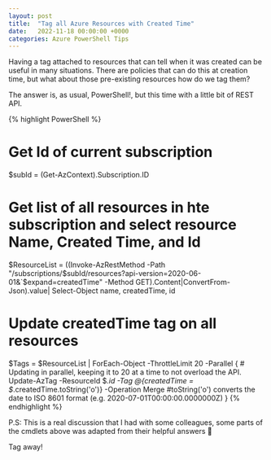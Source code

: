 ```yaml
---
layout: post
title:  "Tag all Azure Resources with Created Time"
date:   2022-11-18 00:00:00 +0000
categories: Azure PowerShell Tips
---
```

Having a tag attached to resources that can tell when it was created can be useful in many situations.
There are policies that can do this at creation time, but what about those pre-existing resources how do we tag them?

The answer is, as usual, PowerShell!, but this time with a little bit of REST API.

{% highlight PowerShell %}
# Get Id of current subscription
$subId = (Get-AzContext).Subscription.ID

# Get list of all resources in hte subscription and select resource Name, Created Time, and Id
$ResourceList = ((Invoke-AzRestMethod -Path "/subscriptions/$subId/resources?api-version=2020-06-01&`$expand=createdTime" -Method GET).Content|ConvertFrom-Json).value| Select-Object name, createdTime, id

# Update createdTime tag on all resources
$Tags = $ResourceList | ForEach-Object -ThrottleLimit 20 -Parallel { # Updating in parallel, keeping it to 20 at a time to not overload the API.
    Update-AzTag -ResourceId $_.id -Tag @{createdTime = $_.createdTime.toString('o')} -Operation Merge #toString('o') converts the date to ISO 8601 format (e.g. 2020-07-01T00:00:00.0000000Z)
}
{% endhighlight %}

P.S: This is a real discussion that I had with some colleagues, some parts of the cmdlets above was adapted from their helpful answers 🙂

Tag away!
